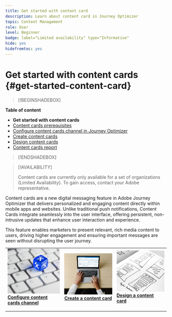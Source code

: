 ```yaml
---
title: Get started with content card
description: Learn about content card in Journey Optimizer
topic: Content Management
role: User
level: Beginner
badge: label="Limited availability" type="Informative"
hide: yes
hidefromtoc: yes
---
```

# Get started with content cards {#get-started-content-card}

>[!BEGINSHADEBOX]

**Table of content**

* **Get started with content cards**
* [Content cards prerequisites](content-card-configuration-prereq.md)
* [Configure content cards channel in Journey Optimizer](content-card-configuration.md)
* [Create content cards](create-content-card.md)
* [Design content cards](design-content-card.md)
* [Content cards report](content-card-report.md)

>[!ENDSHADEBOX]

>[!AVAILABILITY]
>
>Content cards are currently only available for a set of organizations (Limited Availability). To gain access, contact your Adobe representative.

Content cards are a new digital messaging feature in Adobe Journey Optimizer that delivers personalized and engaging content directly within mobile apps and websites. Unlike traditional push notifications, Content Cards integrate seamlessly into the user interface, offering persistent, non-intrusive updates that enhance user interaction and experience. 

This feature enables marketers to present relevant, rich media content to users, driving higher engagement and ensuring important messages are seen without disrupting the user journey.

<table style="table-layout:fixed"><tr style="border: 0;">
<td>
<a href="content-card-configuration.md">
<img alt="Lead" src="../assets/do-not-localize/sms-config.jpg">
</a>
<div><a href="content-card-configuration.md"><strong>Configure content cards channel</strong>
</div>
<p>
</td>
<td>
<a href="create-content-card.md">
<img alt="Infrequent" src="../assets/do-not-localize/sms-create.jpeg">
</a>
<div>
<a href="create-content-card.md"><strong>Create a content card</strong></a>
</div>
<p></td>
<td>
<a href="design-content-card.md">
<img alt="Validation" src="../assets/do-not-localize/web-design.jpg">
</a>
<div>
<a href="design-content-card.md"><strong>Design a content card</strong></a>
</div>
<p>
</td>
</tr></table>


